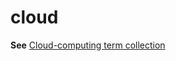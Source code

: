 # cloud

**See** [Cloud-computing term collection](/style-guide/a-z-word-list-term-collections/term-collections/cloud-computing-terms)

